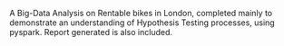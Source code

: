 A Big-Data Analysis on Rentable bikes in London, completed mainly to demonstrate an understanding of Hypothesis Testing processes, using pyspark. Report generated is also included.
